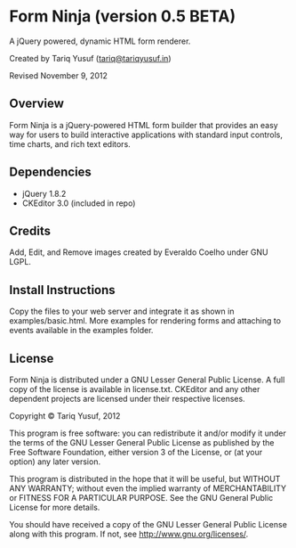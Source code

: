 Form Ninja (version 0.5 BETA)
==========
A jQuery powered, dynamic HTML form renderer.

Created by Tariq Yusuf (tariq@tariqyusuf.in)

Revised November 9, 2012

Overview
---------
Form Ninja is a jQuery-powered HTML form builder that provides an easy way for users to build interactive applications with standard input controls, time charts, and rich text editors.

Dependencies
------------
- jQuery 1.8.2
- CKEditor 3.0 (included in repo)

Credits
-------
Add, Edit, and Remove images created by Everaldo Coelho under GNU LGPL.

Install Instructions
---------------------
Copy the files to your web server and integrate it as shown in examples/basic.html.  More examples for rendering forms and attaching to events available in the examples folder.

License
-------
Form Ninja is distributed under a GNU Lesser General Public License.  A full copy of the license is available in license.txt.
CKEditor and any other dependent projects are licensed under their respective licenses.

Copyright © Tariq Yusuf, 2012

This program is free software: you can redistribute it and/or modify
it under the terms of the GNU Lesser General Public License as published by
the Free Software Foundation, either version 3 of the License, or
(at your option) any later version.

This program is distributed in the hope that it will be useful,
but WITHOUT ANY WARRANTY; without even the implied warranty of
MERCHANTABILITY or FITNESS FOR A PARTICULAR PURPOSE.  See the
GNU General Public License for more details.

You should have received a copy of the GNU Lesser General Public License
along with this program.  If not, see <http://www.gnu.org/licenses/>.
